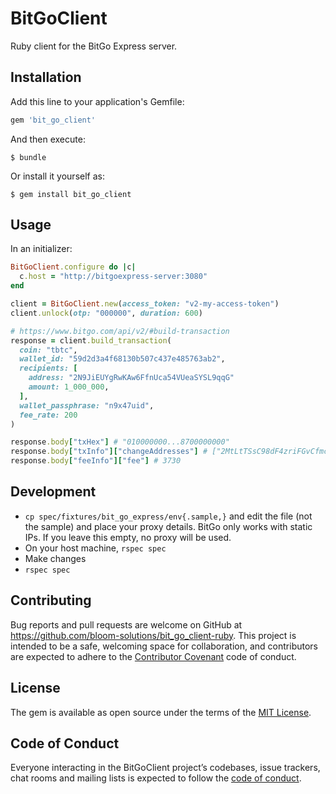 # BitGoClient

Ruby client for the BitGo Express server.

## Installation

Add this line to your application's Gemfile:

```ruby
gem 'bit_go_client'
```

And then execute:

    $ bundle

Or install it yourself as:

    $ gem install bit_go_client

## Usage

In an initializer:

```ruby
BitGoClient.configure do |c|
  c.host = "http://bitgoexpress-server:3080"
end
```

```ruby
client = BitGoClient.new(access_token: "v2-my-access-token")
client.unlock(otp: "000000", duration: 600)

# https://www.bitgo.com/api/v2/#build-transaction
response = client.build_transaction(
  coin: "tbtc",
  wallet_id: "59d2d3a4f68130b507c437e485763ab2",
  recipients: [
    address: "2N9JiEUYgRwKAw6FfnUca54VUeaSYSL9qqG"
    amount: 1_000_000,
  ],
  wallet_passphrase: "n9x47uid",
  fee_rate: 200
)

response.body["txHex"] # "010000000...8700000000"
response.body["txInfo"]["changeAddresses"] # ["2MtLtTSsC98dF4zriFGvCfmce3A17Zz1McK"]
response.body["feeInfo"]["fee"] # 3730
```

## Development

- `cp spec/fixtures/bit_go_express/env{.sample,}` and edit the file (not the sample) and place your proxy details. BitGo only works with static IPs. If you leave this empty, no proxy will be used.
- On your host machine, `rspec spec`
- Make changes
- `rspec spec`

## Contributing

Bug reports and pull requests are welcome on GitHub at https://github.com/bloom-solutions/bit_go_client-ruby. This project is intended to be a safe, welcoming space for collaboration, and contributors are expected to adhere to the [Contributor Covenant](http://contributor-covenant.org) code of conduct.

## License

The gem is available as open source under the terms of the [MIT License](https://opensource.org/licenses/MIT).

## Code of Conduct

Everyone interacting in the BitGoClient project’s codebases, issue trackers, chat rooms and mailing lists is expected to follow the [code of conduct](https://github.com/bloom-solutions/bit_go_client-ruby/blob/master/CODE_OF_CONDUCT.md).

